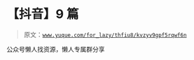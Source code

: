 # 【抖音】9 篇

> 原文：[`www.yuque.com/for_lazy/thfiu8/kvzyv9gpf5rqwf6n`](https://www.yuque.com/for_lazy/thfiu8/kvzyv9gpf5rqwf6n)



公众号懒人找资源，懒人专属群分享